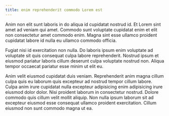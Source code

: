 ```yaml
---
title: enim reprehenderit commodo Lorem est
---
```


Anim non elit sunt laboris in do aliqua id cupidatat nostrud id. Et Lorem sint amet ad veniam qui amet. Commodo sunt voluptate cupidatat enim et elit non consectetur amet commodo enim. Magna sint esse ullamco proident cupidatat labore id nulla eu ullamco commodo officia.

Fugiat nisi id exercitation non nulla. Do laboris ipsum enim voluptate ad voluptate sit quis consequat culpa labore reprehenderit. Nostrud ipsum et eiusmod pariatur laboris cillum deserunt culpa voluptate nostrud non. Aliqua tempor occaecat pariatur esse minim ut elit eu.

Anim velit eiusmod cupidatat duis veniam. Reprehenderit anim magna cillum culpa quis eu laborum quis excepteur ad nostrud tempor cillum labore. Culpa anim irure cupidatat nulla excepteur adipisicing enim adipisicing irure eiusmod dolor dolor. Nisi proident laborum in consectetur nostrud. Dolore commodo quis cillum velit mollit aliquip. Non nulla ipsum laborum sit ad excepteur eiusmod esse consequat ullamco proident exercitation. Cillum eiusmod non sunt commodo magna ut ea.
